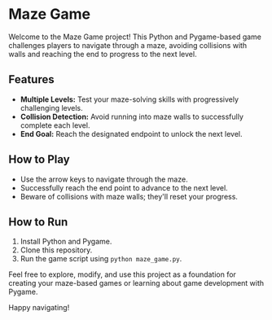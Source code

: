 
# Maze Game

Welcome to the Maze Game project! This Python and Pygame-based game challenges players to navigate through a maze, avoiding collisions with walls and reaching the end to progress to the next level.

## Features
- **Multiple Levels:** Test your maze-solving skills with progressively challenging levels.
- **Collision Detection:** Avoid running into maze walls to successfully complete each level.
- **End Goal:** Reach the designated endpoint to unlock the next level.

## How to Play
- Use the arrow keys to navigate through the maze.
- Successfully reach the end point to advance to the next level.
- Beware of collisions with maze walls; they'll reset your progress.

## How to Run
1. Install Python and Pygame.
2. Clone this repository.
3. Run the game script using `python maze_game.py`.

Feel free to explore, modify, and use this project as a foundation for creating your maze-based games or learning about game development with Pygame.

Happy navigating!
